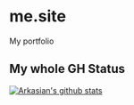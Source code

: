 # me.site
My portfolio

## My whole GH Status

[![Arkasian's github stats](https://github-readme-stats.vercel.app/api?username=Arkasian)](https://github.com/Arkasian/)
